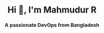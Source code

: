 <h1 align="center">Hi 👋, I'm Mahmudur R</h1>
<h3 align="center">A passionate DevOps from Bangladesh</h3>
